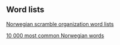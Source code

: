 ## Word lists

[Norwegian scramble organization word lists](http://www2.scrabbleforbundet.no/?page_id=1488)

[10 000 most common Norwegian words](http://korpus.uib.no/humfak/nta/ord10000.txt)
